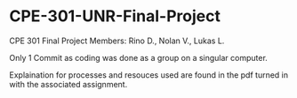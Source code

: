 # CPE-301-UNR-Final-Project
CPE 301 Final Project Members: Rino D., Nolan V., Lukas L.

Only 1 Commit as coding was done as a group on a singular computer.

Explaination for processes and resouces used are found in the pdf turned in with the associated assignment.
